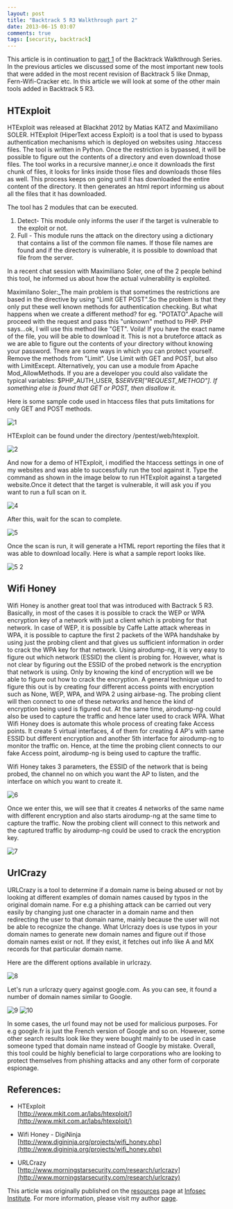 ```yaml
---
layout: post
title: "Backtrack 5 R3 Walkthrough part 2"
date: 2013-06-15 03:07
comments: true
tags: [security, backtrack]
---
```


This article is in continuation to [part 1](http://resources.infosecinstitute.com/backtrack-5-part-1/) of the Backtrack Walkthrough Series. In the previous articles we discussed some of the most important new tools that were added in the most recent revision of Backtrack 5 like Dnmap, Fern-Wifi-Cracker etc. In this article we will look at some of the other main tools added in Backtrack 5 R3.

<!--more-->

## HTExploit

HTExploit was released at Blackhat 2012 by Matias KATZ and Maximiliano SOLER. HTExploit (HiperText access Exploit) is a tool that is used to bypass authentication mechanisms which is deployed on websites using .htaccess files. The tool is written in Python. Once the restriction is bypassed, it will be possible to figure out the contents of a directory and even download those files. The tool works in a recursive manner,i.e once it downloads the first chunk of files, it looks for links inside those files and downloads those files as well. This process keeps on going until it has downloaded the entire content of the directory. It then generates an html report informing us about all the files that it has downloaded.

The tool has 2 modules that can be executed.

1.  Detect- This module only informs the user if the target is vulnerable to the exploit or not.
2.  Full - This module runs the attack on the directory using a dictionary that contains a list of the common file names. If those file names are found and if the directory is vulnerable, it is possible to download that file from the server.

In a recent chat session with Maximiliano Soler, one of the 2 people behind this tool, he informed us about how the actual vulnerability is exploited.

Maximilano Soler:_The main problem is that sometimes the restrictions are based in the directive by using "Limit GET POST".So the problem is that they only put these well known methods for authentication checking. But what happens when we create a different method? for eg. "POTATO".Apache will proceed with the request and pass this "unknown" method to PHP. PHP says...ok, I will use this method like "GET". Voila! If you have the exact name of the file, you will be able to download it. This is not a bruteforce attack as we are able to figure out the contents of your directory without knowing your password. There are some ways in which you can protect yourself. Remove the methods from "Limit". Use Limit with GET and POST, but also with LimitExcept. Alternatively, you can use a module from Apache Mod_AllowMethods. If you are a developer you could also validate the typical variables: $PHP_AUTH_USER, $_SERVER["REQUEST_METHOD"]. If something else is found that GET or POST, then disallow it._

Here is some sample code used in htaccess files that puts limitations for only GET and POST methods.

![1]({{site.baseurl}}/images/posts/bt5r2/1.png)

HTExploit can be found under the directory /pentest/web/htexploit.

![2]({{site.baseurl}}/images/posts/bt5r2/2.png)

And now for a demo of HTExploit, i modified the htaccess settings in one of my websites and was able to successfully run the tool against it. Type the command as shown in the image below to run HTExploit against a targeted website.Once it detect that the target is vulnerable, it will ask you if you want to run a full scan on it.

![4]({{site.baseurl}}/images/posts/bt5r2/4.png)

After this, wait for the scan to complete.

![5]({{site.baseurl}}/images/posts/bt5r2/5.png)

Once the scan is run, it will generate a HTML report reporting the files that it was able to download locally. Here is what a sample report looks like.

![5 2]({{site.baseurl}}/images/posts/bt5r2/5_2.png)

## Wifi Honey

Wifi Honey is another great tool that was introduced with Bactrack 5 R3\. Basically, in most of the cases it is possible to crack the WEP or WPA encryption key of a network with just a client which is probing for that network. In case of WEP, it is possible by Caffe Latte attack whereas in WPA, it is possible to capture the first 2 packets of the WPA handshake by using just the probing client and that gives us sufficient information in order to crack the WPA key for that network. Using airodump-ng, it is very easy to figure out which network (ESSID) the client is probing for. However, what is not clear by figuring out the ESSID of the probed network is the encryption that network is using. Only by knowing the kind of encryption will we be able to figure out how to crack the encryption. A general technique used to figure this out is by creating four different access points with encryption such as None, WEP, WPA, and WPA 2 using airbase-ng. The probing client will then connect to one of these networks and hence the kind of encryption being used is figured out. At the same time, airodump-ng could also be used to capture the traffic and hence later used to crack WPA. What Wifi Honey does is automate this whole process of creating fake Access points. It create 5 virtual interfaces, 4 of them for creating 4 AP's with same ESSID but different encryption and another 5th interface for airodump-ng to monitor the traffic on. Hence, at the time the probing client connects to our fake Access point, airodump-ng is being used to capture the traffic.

Wifi Honey takes 3 parameters, the ESSID of the network that is being probed, the channel no on which you want the AP to listen, and the interface on which you want to create it.

![6]({{site.baseurl}}/images/posts/bt5r2/6.png)

Once we enter this, we will see that it creates 4 networks of the same name with different encryption and also starts airodump-ng at the same time to capture the traffic. Now the probing client will connect to this network and the captured traffic by airodump-ng could be used to crack the encryption key.

![7]({{site.baseurl}}/images/posts/bt5r2/7.png)

## UrlCrazy

URLCrazy is a tool to determine if a domain name is being abused or not by looking at different examples of domain names caused by typos in the original domain name. For e.g a phishing attack can be carried out very easily by changing just one character in a domain name and then redirecting the user to that domain name, mainly because the user will not be able to recognize the change. What Urlcrazy does is use typos in your domain names to generate new domain names and figure out if those domain names exist or not. If they exist, it fetches out info like A and MX records for that particular domain name.

Here are the different options available in urlcrazy.

![8]({{site.baseurl}}/images/posts/bt5r2/8.png)

Let's run a urlcrazy query against google.com. As you can see, it found a number of domain names similar to Google.

![9]({{site.baseurl}}/images/posts/bt5r2/9.png) ![10]({{site.baseurl}}/images/posts/bt5r2/10.png)

In some cases, the url found may not be used for malicious purposes. For e.g google.fr is just the French version of Google and so on. However, some other search results look like they were bought mainly to be used in case someone typed that domain name instead of Google by mistake. Overall, this tool could be highly beneficial to large corporations who are looking to protect themselves from phishing attacks and any other form of corporate espionage.

## References:

*   HTExploit  
    [http://www.mkit.com.ar/labs/htexploit/](http://www.mkit.com.ar/labs/htexploit/)

*   Wifi Honey - DigiNinja  
    [http://www.digininja.org/projects/wifi_honey.php](http://www.digininja.org/projects/wifi_honey.php)

*   URLCrazy  
    [http://www.morningstarsecurity.com/research/urlcrazy](http://www.morningstarsecurity.com/research/urlcrazy)

This article was originally published on the [resources](http://resources.infosecinstitute.com/) page at [Infosec Institute](http://infosecinstitute.com/). For more information, please visit my author [page](http://resources.infosecinstitute.com/author/prateek/).
